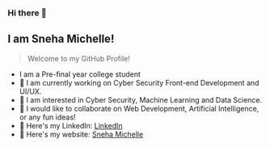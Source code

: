 ### Hi there 👋
## I am **Sneha Michelle**!
> Welcome to my GitHub Profile!


* I am a Pre-final year college student
* 🔭 I am currently working on Cyber Security Front-end Development and UI/UX.
* 🌱 I am interested in Cyber Security, Machine Learning and Data Science. 
* 🤝 I would like to collaborate on Web Development, Artificial Intelligence, or any fun ideas! 
* 🔗 Here's my LinkedIn: [LinkedIn](https://www.linkedin.com/in/sneha-michelle-vimal-1b73b0213/)
* 🔗 Here's my website: [Sneha Michelle](snehamichellesite.vercel.app)
